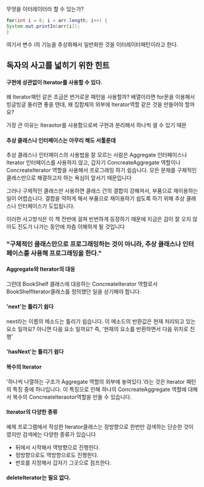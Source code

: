 무엇을 이터레이터라 할 수 있는가?

```java
for(int i = 0; i < arr.length; i++) {
System.out.printIn(arr[i]);
}
```

여기서 변수 i의 기능을 추상화해서 일반화한 것을 이터레이터패턴이라고 한다.


## 독자의 사고를 넓히기 위한 힌트

#### 구현에 상관없이 Iterator를 사용할 수 있다.

왜 Iterator패턴 같은 조금은 번거로운 패턴을 사용할까? 배열이라면 for문을 이용해서 빙글빙글
돌리면 좋을 텐데, 왜 집합체의 외부에 Iterator역할 같은 것을 만들어야 할까요?

가장 큰 이유는 Iteraotor를 사용함으로써 구현과 분리해서 하나씩 셀 수 있기 때문

#### 추상 클래스나 인터페이스는 아무리 해도 서툴룬데

추상 클래스나 인터페이스의 사용법을 잘 모르는 사람은 Aggregate 인터페이스나
Iterator 인터페이스를 사용하지 않고, 갑자기 ConcreateAggregate 역할이나
ConcreateIterator 역할을 사용해서 프로그래밍 하기 쉽습니다.
모든 문제를 구체적인 클래스만으로 해결하고자 하는 욕심이 앞서기 때문입니다

그러나 구체적인 클래스만 사용하면 클래스 간의 결합이 강해져서, 부품으로 재이용하는 일이 어렵습니다.
결합을 약하게 해서 부품으로 재이용하기 쉽도록 하기 위해 추상 클래스나 인터페이스가 도입됩니다.

이러한 사고방식은 이 책 전반에 걸쳐 빈번하게 등장하기 때문에 지금은 감이 잘 오지 않아도 진도가
나가는 동안에 차츰 이해하게 될 것입니다


### "구체적인 클래스만으로 프로그래밍하는 것이 아니라, 추상 클래스나 인터페이스를 사용해 프로그래밍을 한다."

#### Aggregate와 Iterator의 대응
그런데 BookShelf 클래스에 대응하는 ConcreateIterator 역할로서 BookShelfIterator클래스를 정의했던 일을 상기해야 합니다.

#### 'next'는 틀리기 쉽다
next라는 이름의 메소드는 틀리기 쉽습니다. 이 메소드의 반환값은 현재 처리되고 있는 요소 일까요?
아니면 다음 요소 일까요?
즉, '현재의 요소를 반환하면서 다음 위치로 진행'

#### 'hasNext'는 틀리기 쉽다
#### 복수의 Iterator
'하나씩 나열하는 구조가 Aggregate 역할의 외부에 놓여있다.'라는 것은 Iterator 패턴의 특징 중에 하나입니다.
이 특징으로 인해 하나의 ConcreateAggregate 역할에 대해서 복수의 ConcreateIteraotor역할을 만들 수 있습니다.
#### Iterator의 다양한 종류
예제 프로그램에서 작성한 Iterator클래스는 정방향으로 한번만 검색하는 단순한 것이였지만 검색에는 다양한 종류가 있습니다

- 뒤에서 시작해서 역방향으로 진행한다.
- 정방향으로도 역방향으로도 진행한다.
- 번호를 지정해서 갑자기 그곳으로 점프한다.

#### deleteIterator는 필요 없다.
